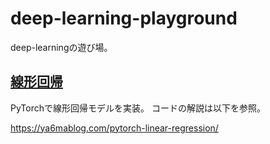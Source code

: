# deep-learning-playground
deep-learningの遊び場。

## [線形回帰](https://github.com/ya6maDev/deep-learning-playground/blob/main/%E7%B7%9A%E5%BD%A2%E5%9B%9E%E5%B8%B0/%E7%B7%9A%E5%BD%A2%E5%9B%9E%E5%B8%B0.ipynb)

PyTorchで線形回帰モデルを実装。
コードの解説は以下を参照。

https://ya6mablog.com/pytorch-linear-regression/
